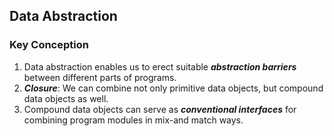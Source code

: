 ## Data Abstraction

### Key Conception

1. Data abstraction enables us to erect suitable ***abstraction barriers*** between different parts of programs.
2. ***Closure***: We can combine not only primitive data objects, but compound data objects as well.
3. Compound data objects can serve as ***conventional interfaces*** for combining program modules in mix-and match ways.